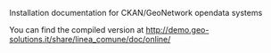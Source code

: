 Installation documentation for CKAN/GeoNetwork opendata systems


You can find the compiled version at
   http://demo.geo-solutions.it/share/linea_comune/doc/online/
